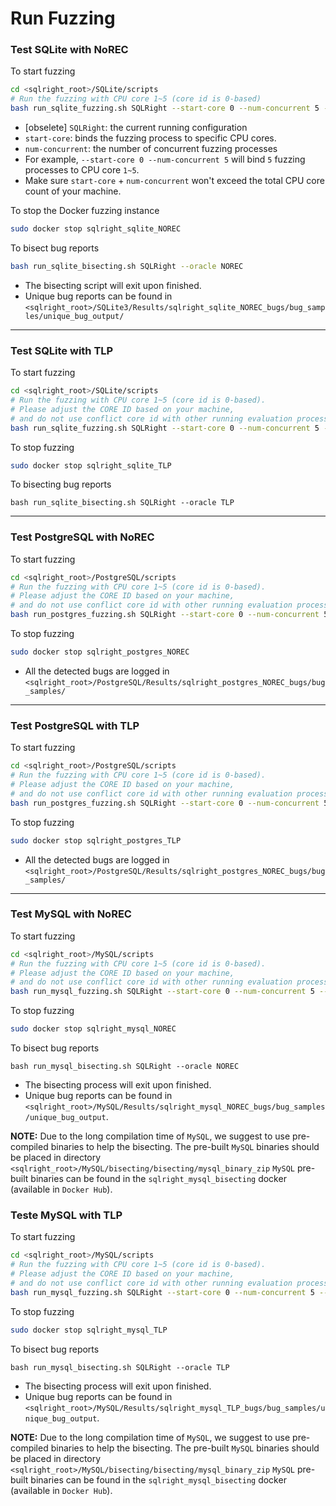 # Run Fuzzing

### Test SQLite with NoREC

To start fuzzing

```bash
cd <sqlright_root>/SQLite/scripts
# Run the fuzzing with CPU core 1~5 (core id is 0-based)
bash run_sqlite_fuzzing.sh SQLRight --start-core 0 --num-concurrent 5 --oracle NOREC
```

- [obselete] `SQLRight`: the current running configuration
- `start-core`: binds the fuzzing process to specific CPU cores. 
- `num-concurrent`: the number of concurrent fuzzing processes
- For example, `--start-core 0 --num-concurrent 5` will bind `5` fuzzing processes to CPU core `1~5`. 
- Make sure `start-core` + `num-concurrent` won't exceed the total CPU core count of your machine.

To stop the Docker fuzzing instance

```bash
sudo docker stop sqlright_sqlite_NOREC
```

To bisect bug reports

```bash
bash run_sqlite_bisecting.sh SQLRight --oracle NOREC
```

- The bisecting script will exit upon finished. 
- Unique bug reports can be found in `<sqlright_root>/SQLite3/Results/sqlright_sqlite_NOREC_bugs/bug_samples/unique_bug_output/`

---------------------------------------
### Test SQLite with TLP

To start fuzzing

```bash
cd <sqlright_root>/SQLite/scripts
# Run the fuzzing with CPU core 1~5 (core id is 0-based). 
# Please adjust the CORE ID based on your machine, 
# and do not use conflict core id with other running evaluation process. 
bash run_sqlite_fuzzing.sh SQLRight --start-core 0 --num-concurrent 5 --oracle TLP
```

To stop fuzzing

```bash
sudo docker stop sqlright_sqlite_TLP
```

To bisecting bug reports

```
bash run_sqlite_bisecting.sh SQLRight --oracle TLP
```

--------------------------------------------------------------------------
### Test PostgreSQL with NoREC

To start fuzzing

```bash
cd <sqlright_root>/PostgreSQL/scripts
# Run the fuzzing with CPU core 1~5 (core id is 0-based). 
# Please adjust the CORE ID based on your machine, 
# and do not use conflict core id with other running evaluation process. 
bash run_postgres_fuzzing.sh SQLRight --start-core 0 --num-concurrent 5 --oracle NOREC
```

To stop fuzzing

```bash
sudo docker stop sqlright_postgres_NOREC
```

- All the detected bugs are logged in `<sqlright_root>/PostgreSQL/Results/sqlright_postgres_NOREC_bugs/bug_samples/`

--------------------------------------------------------------------------
### Test PostgreSQL with TLP

To start fuzzing

```bash
cd <sqlright_root>/PostgreSQL/scripts
# Run the fuzzing with CPU core 1~5 (core id is 0-based). 
# Please adjust the CORE ID based on your machine, 
# and do not use conflict core id with other running evaluation process. 
bash run_postgres_fuzzing.sh SQLRight --start-core 0 --num-concurrent 5 --oracle TLP
```

To stop fuzzing 

```bash
sudo docker stop sqlright_postgres_TLP
```

- All the detected bugs are logged in `<sqlright_root>/PostgreSQL/Results/sqlright_postgres_NOREC_bugs/bug_samples/`

--------------------------------------------------------------------------
### Test MySQL with NoREC

To start fuzzing

```bash
cd <sqlright_root>/MySQL/scripts
# Run the fuzzing with CPU core 1~5 (core id is 0-based). 
# Please adjust the CORE ID based on your machine, 
# and do not use conflict core id with other running evaluation process. 
bash run_mysql_fuzzing.sh SQLRight --start-core 0 --num-concurrent 5 --oracle NOREC
```

To stop fuzzing

```bash
sudo docker stop sqlright_mysql_NOREC
```

To bisect bug reports

```
bash run_mysql_bisecting.sh SQLRight --oracle NOREC
```

- The bisecting process will exit upon finished. 
- Unique bug reports can be found in `<sqlright_root>/MySQL/Results/sqlright_mysql_NOREC_bugs/bug_samples/unique_bug_output`.

**NOTE:** Due to the long compilation time of `MySQL`, we suggest to use pre-compiled binaries to help the bisecting.
The pre-built `MySQL` binaries should be placed in directory `<sqlright_root>/MySQL/bisecting/bisecting/mysql_binary_zip`
`MySQL` pre-built binaries can be found in the `sqlright_mysql_bisecting` docker (available in `Docker Hub`). 




### Teste MySQL with TLP

To start fuzzing

```bash
cd <sqlright_root>/MySQL/scripts
# Run the fuzzing with CPU core 1~5 (core id is 0-based). 
# Please adjust the CORE ID based on your machine, 
# and do not use conflict core id with other running evaluation process. 
bash run_mysql_fuzzing.sh SQLRight --start-core 0 --num-concurrent 5 --oracle TLP
```

To stop fuzzing 

```bash
sudo docker stop sqlright_mysql_TLP
```

To bisect bug reports
```
bash run_mysql_bisecting.sh SQLRight --oracle TLP
```

- The bisecting process will exit upon finished. 
- Unique bug reports can be found in `<sqlright_root>/MySQL/Results/sqlright_mysql_TLP_bugs/bug_samples/unique_bug_output`.

**NOTE:** Due to the long compilation time of `MySQL`, we suggest to use pre-compiled binaries to help the bisecting.
The pre-built `MySQL` binaries should be placed in directory `<sqlright_root>/MySQL/bisecting/bisecting/mysql_binary_zip`
`MySQL` pre-built binaries can be found in the `sqlright_mysql_bisecting` docker (available in `Docker Hub`). 
